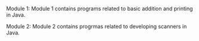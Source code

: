 Module 1: 
Module 1 contains programs related to basic addition and printing in Java.


Module 2: 
Module 2 contains progrmas related to developing scanners in Java.

